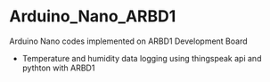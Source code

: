 # Arduino_Nano_ARBD1
Arduino Nano codes implemented on ARBD1 Development Board

- Temperature and humidity data logging using thingspeak api and pythton with ARBD1
